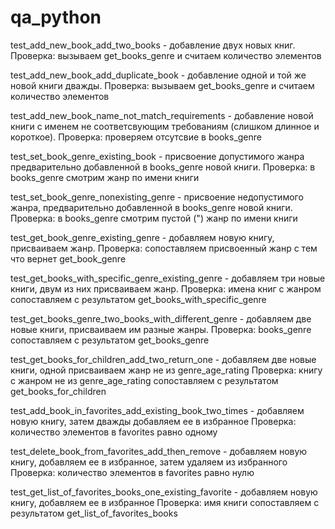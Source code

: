 # qa_python
test_add_new_book_add_two_books - добавление двух новых книг. 
Проверка: вызываем get_books_genre и считаем количество элементов

test_add_new_book_add_duplicate_book - добавление одной и той же новой книги дважды. 
Проверка: вызываем get_books_genre и считаем количество элементов

test_add_new_book_name_not_match_requirements - добавление новой книги с именем не соответсвующим требованиям (слишком длинное и короткое). 
Проверка: проверяем отсутсвие в books_genre

test_set_book_genre_existing_book - присвоение допустимого жанра предварительно добавленной в books_genre новой книги. 
Проверка: в books_genre смотрим жанр по имени книги

test_set_book_genre_nonexisting_genre - присвоение недопустимого жанра, предварительно добавленной в books_genre новой книги. 
Проверка: в books_genre смотрим пустой (") жанр по имени книги

test_get_book_genre_existing_genre - добавляем новую книгу, присваиваем жанр. 
Проверка: сопоставляем присвоенный жанр с тем что вернет get_book_genre

test_get_books_with_specific_genre_existing_genre - добавляем три новые книги, двум из них присваиваем жанр. 
Проверка: имена книг с жанром сопоставляем с результатом get_books_with_specific_genre

test_get_books_genre_two_books_with_different_genre - добавляем две новые книги, присваиваем им разные жанры.
Проверка: books_genre сопоставляем с результатом get_books_genre

test_get_books_for_children_add_two_return_one - добавляем две новые книги, одной присваиваем жанр не из genre_age_rating
Проверка: книгу с жанром не из genre_age_rating сопоставляем с результатом get_books_for_children

test_add_book_in_favorites_add_existing_book_two_times - добавляем новую книгу, затем дважды добавляем ее в избранное
Проверка: количество элементов в favorites равно одному

test_delete_book_from_favorites_add_then_remove - добавляем новую книгу, добавляем ее в избранное, затем удаляем из избранного
Проверка: количество элементов в favorites равно нулю

test_get_list_of_favorites_books_one_existing_favorite - добавляем новую книгу, добавляем ее в избранное
Проверка: имя книги сопоставляем с результатом get_list_of_favorites_books